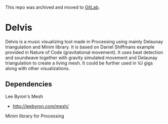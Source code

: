 This repo was archived and moved to [GitLab](https://gitlab.com/srpwnd/delvis).

# Delvis

Delvis is a music visualizing tool made in Processing using mainly Delaunay triangulation and Minim library. It is based on Daniel Shiffmans example provided in Nature of Code (gravitational movement). It uses beat detection and soundwave together with gravity simulated movement and Delaunay triangulation to create a living mesh. It could be further used in VJ gigs along with other visualizations.

## Dependencies

Lee Byron's Mesh
 - http://leebyron.com/mesh/

 Minim library for Processing
